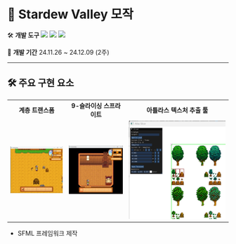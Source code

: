 # 🌱 Stardew Valley 모작


🛠️ **개발 도구**
<img src="https://img.shields.io/badge/C++-00599C?style=flat-square&logo=cplusplus&logoColor=white"/> <img src="https://img.shields.io/badge/SFML-8CC445?style=flat-square&logo=sfml&logoColor=white"/> <img src="https://img.shields.io/badge/ImGui-00465B?style=flat-square"/>

📅 **개발 기간**
24.11.26 ~ 24.12.09 (2주)



---

## 🛠️ 주요 구현 요소
<table>
  <tr>
    <td align="center"><strong>계층 트랜스폼</strong></td>
    <td align="center"><strong>9-슬라이싱 스프라이트</strong></td>
    <td align="center"><strong>아틀라스 텍스처 추출 툴</strong></td>
  </tr>
  <tr>
    <td><img src="./Screenshot/스타듀밸리캡처.jpg"/></td>
    <td><img src="./ScreenShot/스타듀밸리캡처2.jpg"/></td>
    <td><img src="./ScreenShot/아틀라스텍스처툴.jpg"/></td>
  </tr>
</table>

- SFML 프레임워크 제작

